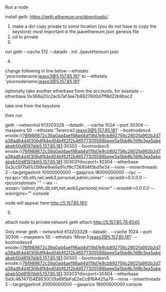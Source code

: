 
Run a node

install geth: https://geth.ethereum.org/downloads/

1) make a dir/ copy private to some location (you do not have to copy the keystore) most important is the jaavethereum.json genesis file
2) cd to private
3) 

run 
geth --cache 512 --datadir . init ./jaavethereum.json

4) 
change following in line below
--ethstats 'yournodename:jeaxo3@5.157.85.181'
to 
--ethstats 'yournodename:jeaxo3@5.157.85.181'

optionally take another etherbase from the accounts, for example
--etherbase 0x366a20c2acb7af3ee7b8827600d7ff8d22b9bac2

take one from the keystore

then run

geth --networkid 613203328 --datadir . --cache 1024 --port 30304 --maxpeers 50  --ethstats 'Terence2:jeaxo3@5.157.85.181' --bootnodesv4 enode://76f989872c39a0ad4aef98ad4d119d7e9cb892756c2802fa992b2d7a38ad64d4f306df94ed04bf62f2b46577305588beee5a5bb8b7d9b3ea5abeabeb50d8197d@5.157.85.181:30303 --bootnodesv5 enode://76f989872c39a0ad4aef98ad4d119d7e9cb892756c2802fa992b2d7a38ad64d4f306df94ed04bf62f2b46577305588beee5a5bb8b7d9b3ea5abeabeb50d8197d@5.157.85.181:30303?discport=30304 --etherbase 0x3cc6f7b81c099ee9ee9a91cf9c726804f5bd5e34 --mine --minerthreads 2  --targetgaslimit 10000000000 --gasprice 18000000000 --rpc --rpcapi="db,eth,net,web3,personal,admin,miner" --rpcaddr=0.0.0.0 --rpccorsdomain "*" --ws --wsapi="admin,shh,db,eth,net,web3,personal,miner" --wsaddr=0.0.0.0 --wsorigins="*" console

node will appear here 
http://5.157.85.181/

5) 
attach node to private network
geth attach http://5.157.85.76:8545


Only miner
geth --networkid 613203328 --datadir . --cache 1024 --port 30306 --maxpeers 50  --ethstats 'Miner3:jeaxo3@5.157.85.181' --bootnodesv4 enode://76f989872c39a0ad4aef98ad4d119d7e9cb892756c2802fa992b2d7a38ad64d4f306df94ed04bf62f2b46577305588beee5a5bb8b7d9b3ea5abeabeb50d8197d@5.157.85.181:30303 --bootnodesv5 enode://76f989872c39a0ad4aef98ad4d119d7e9cb892756c2802fa992b2d7a38ad64d4f306df94ed04bf62f2b46577305588beee5a5bb8b7d9b3ea5abeabeb50d8197d@5.157.85.181:30303?discport=30304 --etherbase 0x0c46747154E9530C0fa695bFaE2eCcB16A425a79 --mine --minerthreads 2  --targetgaslimit 20000000000 --gasprice 18000000000 console

